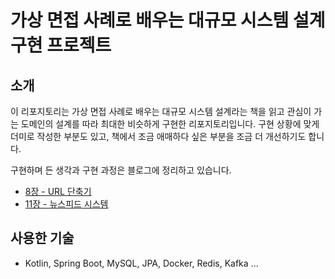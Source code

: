 # 가상 면접 사례로 배우는 대규모 시스템 설계 구현 프로젝트

## 소개
이 리포지토리는 가상 면접 사례로 배우는 대규모 시스템 설계라는 책을 읽고 관심이 가는 도메인의 설계를 따라 최대한 비슷하게 구현한 리포지토리입니다. 
구현 상황에 맞게 더미로 작성한 부분도 있고, 책에서 조금 애매하다 싶은 부분을 조금 더 개선하기도 합니다.

구현하며 든 생각과 구현 과정은 블로그에 정리하고 있습니다.

- [8장 - URL 단축기](https://medium.com/peppermint100/url-%EB%8B%A8%EC%B6%95%EA%B8%B0-%EB%A7%8C%EB%93%A4%EA%B8%B0-with-kotlin-spring-boot-2ef0552d4c37)
- [11장 - 뉴스피드 시스템](https://medium.com/peppermint100/%EB%89%B4%EC%8A%A4-%ED%94%BC%EB%93%9C-%EC%8B%9C%EC%8A%A4%ED%85%9C-%EC%84%A4%EA%B3%84-3abf1ad38f4f)

## 사용한 기술
- Kotlin, Spring Boot, MySQL, JPA, Docker, Redis, Kafka ...
